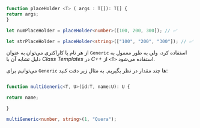 ```ts
function placeHolder <T> ( args : T[]): T[] {
return args;
}

let numPlaceHolder = placeHolder<number>([100, 200, 300]); // ✅

let strPlaceHolder = placeHolder<string>(["100", "200", "300"]); // ✅
```

از هر نام یا کاراکتری می‌توان به عنوان `Generic` استفاده کرد، ولی به طور معمول به دلیل تشابه آن با _Class Templates_ در _C++_ از `<T>` استفاده می‌شود.

می‌توانیم برای `Generic` ها چند مقدار در نظر بگیریم. به مثال زیر دقت کنید:
```ts

function multiGeneric<T, U>(id:T, name:U): U {

return name;

}

multiGeneric<number, string>(1, "Quera");
```


